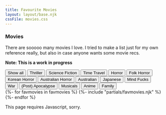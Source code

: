 ```yaml
---
title: Favourite Movies
layout: layout/base.njk
cssFile: movies.css
---
```

<div class="textbox">

<h3 id="imgmovies">Movies</h2>
There are sooooo many movies I love. I tried to make a list just for my own reference really, but also in case anyone wants some movie recs. 

**Note: This is a work in progress**

<div id="filterContainer">
  <button class="navbutton active" onclick="filterSelection('all')"> Show all</button>
  <!--<button class="navbutton" onclick="filterSelection('Favourite')">All Time Favs</button>
haunting, thriller, Love Story, Road Movie, On the Run, Creature Feature, Comedy, Friendship, psycho killers, -->
  <button class="navbutton" onclick="filterSelection('Thriller')">Thriller</button>
  <button class="navbutton" onclick="filterSelection('Scifi')">Science Fiction</button>
  <button class="navbutton" onclick="filterSelection('SF Time Travel')">Time Travel</button>
  <button class="navbutton" onclick="filterSelection('Horror')">Horror</button>
  <button class="navbutton" onclick="filterSelection('Folk Horror')">Folk Horror</button>
  <button class="navbutton" onclick="filterSelection('Korean Horror')">Korean Horror</button>
  <button class="navbutton" onclick="filterSelection('Aussie Horror')">Australian Horror</button>
  <button class="navbutton" onclick="filterSelection('Aussie')">Australian</button>
  <button class="navbutton" onclick="filterSelection('Japanese')">Japanese</button>
  <button class="navbutton" onclick="filterSelection('Weird')">Mind Fucks</button>
  <button class="navbutton" onclick="filterSelection('War')">War</button>
  <button class="navbutton" onclick="filterSelection('Apoca')">(Post) Apocalypse</button>
  <button class="navbutton" onclick="filterSelection('Musicals')">Musicals</button>
  <button class="navbutton" onclick="filterSelection('Anime')">Anime</button>
  <button class="navbutton" onclick="filterSelection('Family')">Family</button>
</div>

</div>

<div class="textbox">
<div class="moviegallery">
{%- for favmovies in favmovies %}
  {%- include "partials/favmovies.njk" %}
{%- endfor %}
</div>


<noscript>This page requires Javascript, sorry. </noscript> 
</div> <!-- textbox -->

</div>
<!-- Filter Script 
Tutorial for filter: https://www.w3schools.com/howto/tryit.asp?filename=tryhow_js_filter_elements
-->
<script>
filterSelection("all")
function filterSelection(c) {
  var x, i;
  x = document.getElementsByClassName("filterDivMovies");
  if (c == "all") c = "";
  for (i = 0; i < x.length; i++) {
    w3RemoveClass(x[i], "show");
    if (x[i].className.indexOf(c) > -1) w3AddClass(x[i], "show");
  }
}
function w3AddClass(element, name) {
  var i, arr1, arr2;
  arr1 = element.className.split(" ");
  arr2 = name.split(" ");
  for (i = 0; i < arr2.length; i++) {
    if (arr1.indexOf(arr2[i]) == -1) {element.className += " " + arr2[i];}
  }
}
function w3RemoveClass(element, name) {
  var i, arr1, arr2;
  arr1 = element.className.split(" ");
  arr2 = name.split(" ");
  for (i = 0; i < arr2.length; i++) {
    while (arr1.indexOf(arr2[i]) > -1) {
      arr1.splice(arr1.indexOf(arr2[i]), 1);     
    }
  }
  element.className = arr1.join(" ");
}
// Add active class to the current button (highlight it)
var btnContainer = document.getElementById("filterContainer");
var btns = btnContainer.getElementsByClassName("navbutton");
for (var i = 0; i < btns.length; i++) {
  btns[i].addEventListener("click", function(){
    var current = document.getElementsByClassName("active");
    current[0].className = current[0].className.replace(" active", "");
    this.className += " active";
  });
}
</script>
 